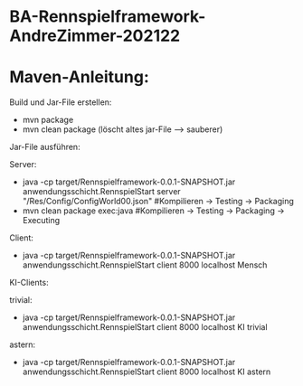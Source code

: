 # BA-Rennspielframework-AndreZimmer-202122

# Maven-Anleitung:
Build und Jar-File erstellen:
- mvn package
- mvn clean package (löscht altes jar-File --> sauberer)

Jar-File ausführen:

Server:
- java -cp target/Rennspielframework-0.0.1-SNAPSHOT.jar anwendungsschicht.RennspielStart server "/Res/Config/ConfigWorld00.json"	#Kompilieren -> Testing -> Packaging
- mvn clean package exec:java		#Kompilieren -> Testing -> Packaging -> Executing
 

Client:
- java -cp target/Rennspielframework-0.0.1-SNAPSHOT.jar anwendungsschicht.RennspielStart client 8000 localhost Mensch

KI-Clients:

trivial:
- java -cp target/Rennspielframework-0.0.1-SNAPSHOT.jar anwendungsschicht.RennspielStart client 8000 localhost KI trivial

astern:
- java -cp target/Rennspielframework-0.0.1-SNAPSHOT.jar anwendungsschicht.RennspielStart client 8000 localhost KI astern
